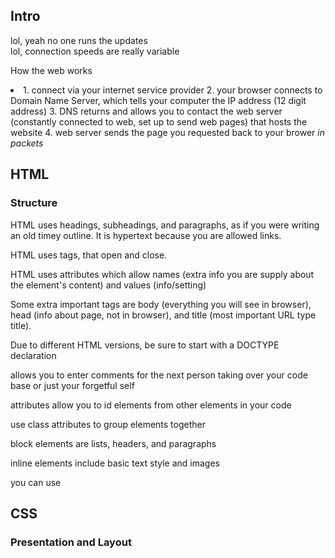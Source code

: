 ## Intro

<p> lol, yeah no one runs the updates <br> lol, connection speeds are really variable <br> </p>
<p> How the web works
<li>
1. connect via your internet service provider
2. your browser connects to Domain Name Server, which tells your computer the IP address (12 digit address)
3. DNS returns and allows you to contact the web server (constantly connected to web, set up to send web pages) that hosts the website
4. web server sends the page you requested back to your brower <i>in packets </i>



## HTML
### Structure
<p> HTML uses headings, subheadings, and paragraphs, as if you were writing an old timey outline. It is hypertext because you are allowed links. </p>
<p>HTML uses tags, that open and close. </p>
<p> HTML uses attributes which allow names (extra info you are supply about the element's content) and values (info/setting) </p>
<p> Some extra important tags are body (everything you will see in browser), head (info about page, not in browser), and title (most important URL type title). </p>
<p>Due to different HTML versions, be sure to start with a DOCTYPE declaration</p>
<p> <!----> allows you to enter comments for the next person taking over your code base or just your forgetful self </p> 
<p> attributes allow you to id elements from other elements in your code </p>
<p> use class attributes to group elements together </p>
<p> block elements are lists, headers, and paragraphs </p>
<p> inline elements include basic text style and images </p>
<p> you can use


## CSS
### Presentation and Layout


